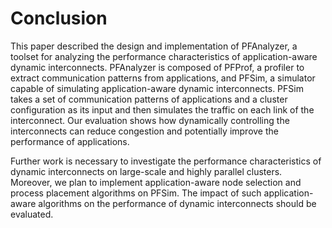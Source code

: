 # Conclusion

This paper described the design and implementation of PFAnalyzer, a toolset
for analyzing the performance characteristics of application-aware dynamic
interconnects. PFAnalyzer is composed of PFProf, a profiler to extract
communication patterns from applications, and PFSim, a simulator capable of
simulating application-aware dynamic interconnects. PFSim takes a set
of communication patterns of applications and a cluster configuration as its
input and then simulates the traffic on each link of the interconnect.
Our evaluation shows how dynamically controlling the interconnects can reduce
congestion and potentially improve the performance of applications.

Further work is necessary to investigate the performance characteristics of
dynamic interconnects on large-scale and highly parallel clusters. Moreover,
we plan to implement application-aware node selection and process placement
algorithms on PFSim. The impact of such application-aware algorithms on the
performance of dynamic interconnects should be evaluated.
